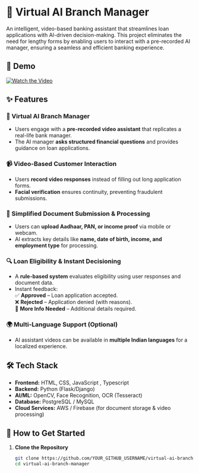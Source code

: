 # 🚀 Virtual AI Branch Manager  

An intelligent, video-based banking assistant that streamlines loan applications with AI-driven decision-making. This project eliminates the need for lengthy forms by enabling users to interact with a pre-recorded AI manager, ensuring a seamless and efficient banking experience.  

## 🎥 Demo  
[![Watch the Video](https://img.shields.io/badge/YouTube-Demo-red?style=for-the-badge&logo=youtube)](https://youtu.be/9QVUxSmGjqQ?si=1GmS3pxAb53AEmIj)  

## ✨ Features  

### 🏦 Virtual AI Branch Manager  
- Users engage with a **pre-recorded video assistant** that replicates a real-life bank manager.  
- The AI manager **asks structured financial questions** and provides guidance on loan applications.  

### 📹 Video-Based Customer Interaction  
- Users **record video responses** instead of filling out long application forms.  
- **Facial verification** ensures continuity, preventing fraudulent submissions.  

### 📑 Simplified Document Submission & Processing  
- Users can **upload Aadhaar, PAN, or income proof** via mobile or webcam.  
- AI extracts key details like **name, date of birth, income, and employment type** for processing.  

### 🔍 Loan Eligibility & Instant Decisioning  
- A **rule-based system** evaluates eligibility using user responses and document data.  
- Instant feedback:  
  ✅ **Approved** – Loan application accepted.  
  ❌ **Rejected** – Application denied (with reasons).  
  🔄 **More Info Needed** – Additional details required.  

### 🌍 Multi-Language Support (Optional)  
- AI assistant videos can be available in **multiple Indian languages** for a localized experience.  

## 🛠️ Tech Stack  
- **Frontend:** HTML, CSS, JavaScript , Typescript
- **Backend:** Python (Flask/Django)  
- **AI/ML:** OpenCV, Face Recognition, OCR (Tesseract)  
- **Database:** PostgreSQL / MySQL  
- **Cloud Services:** AWS / Firebase (for document storage & video processing)  

## 🚀 How to Get Started  

1. **Clone the Repository**  
   ```sh
   git clone https://github.com/YOUR_GITHUB_USERNAME/virtual-ai-branch-manager.git
   cd virtual-ai-branch-manager
